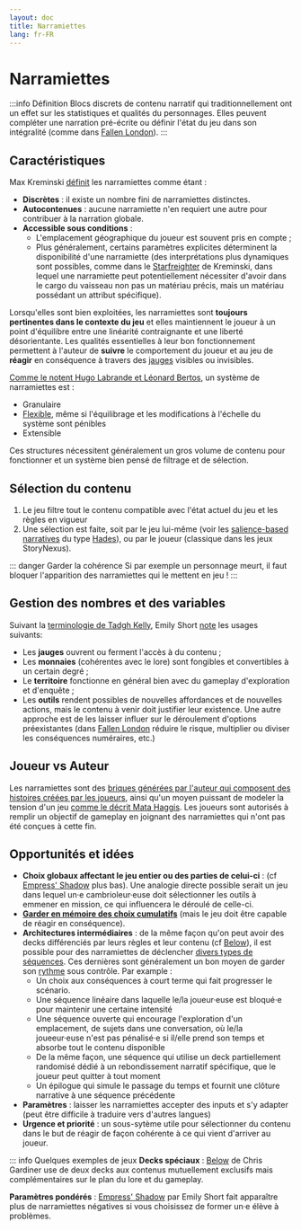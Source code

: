 ```yaml
---
layout: doc
title: Narramiettes
lang: fr-FR
---
```


# Narramiettes

:::info Définition
Blocs discrets de contenu narratif qui traditionnellement ont un effet sur les statistiques et qualités du personnages. Elles peuvent compléter une narration pré-écrite ou définir l'état du jeu dans son intégralité (comme dans [Fallen London](https://www.fallenlondon.com)).
:::

## Caractéristiques

Max Kreminski [définit](https://www.researchgate.net/publication/329067385_Sketching_a_Map_of_the_Storylets_Design_Space/link/5d046ceea6fdcc39f11b7073/download?_tp=eyJjb250ZXh0Ijp7ImZpcnN0UGFnZSI6InB1YmxpY2F0aW9uIiwicGFnZSI6InB1YmxpY2F0aW9uIn19) les narramiettes comme étant :
- **Discrètes** : il existe un nombre fini de narramiettes distinctes.
- **Autocontenues** : aucune narramiette n'en requiert une autre pour contribuer à la narration globale.
- **Accessible sous conditions** :
    - L'emplacement géographique du joueur est souvent pris en compte ;
    - Plus généralement, certains paramètres explicites déterminent la disponibilité d'une narramiette (des interprétations plus dynamiques sont possibles, comme dans le <u>Starfreighter</u> de Kreminski, dans lequel une narramiette peut potentiellement nécessiter d'avoir dans le cargo du vaisseau non pas un matériau précis, mais un matériau possédant un attribut spécifique).

Lorsqu'elles sont bien exploitées, les narramiettes sont  **toujours pertinentes dans le contexte du jeu** et elles maintiennent le joueur à un point d'équilibre entre une linéarité contraignante et une liberté désorientante. Les qualités essentielles à leur bon fonctionnement permettent à l'auteur de **suivre** le comportement du joueur et au jeu de **réagir** en conséquence à travers des [jauges](https://www.whatgamesare.com/2011/11/currencies-and-other-numbers-game-design.html) visibles ou invisibles.

[Comme le notent Hugo Labrande et Léonard Bertos](https://youtu.be/x5-EZrXYluA), un système de narramiettes est :
- Granulaire
- [Flexible](https://www.reddit.com/r/fallenlondon/comments/77iupx/is_accidentally_purchasing_500_weasels_an/), même si l'équilibrage et les modifications à l'échelle du système sont pénibles
- Extensible

Ces structures nécessitent généralement un gros volume de contenu pour fonctionner et un système bien pensé de filtrage et de sélection.

## Sélection du contenu

1. Le jeu filtre tout le contenu compatible avec l'état actuel du jeu et les règles en vigueur
2. Une sélection est faite, soit par le jeu lui-même (voir les [salience-based narratives](https://emshort.blog/2016/04/12/beyond-branching-quality-based-and-salience-based-narrative-structures/) du type [Hades](https://www.youtube.com/watch?v=bwdYL0KFA_U)), ou par le joueur (classique dans les jeux StoryNexus).

::: danger Garder la cohérence
Si par exemple un personnage meurt, il faut bloquer l'apparition des narramiettes qui le mettent en jeu !
:::

## Gestion des nombres et des variables

Suivant la [terminologie de Tadgh Kelly](https://www.whatgamesare.com/2011/11/currencies-and-other-numbers-game-design.html), Emily Short [note](https://emshort.blog/2019/12/03/storylets-play-together/) les usages suivants:
- Les **jauges** ouvrent ou ferment l'accès à du contenu ;
- Les **monnaies** (cohérentes avec le lore) sont fongibles et convertibles à un certain degré ;
- Le **territoire** fonctionne en général bien avec du gameplay d'exploration et d'enquête ;
- Les **outils** rendent possibles de nouvelles affordances et de nouvelles actions, mais le contenu à venir doit justifier leur existence. Une autre approche est de les laisser influer sur le déroulement d'options préexistantes (dans <u>Fallen London</u> réduire le risque, multiplier ou diviser les conséquences numéraires, etc.)

## Joueur vs Auteur 

Les narramiettes sont des [briques générées par l'auteur qui composent des histoires créées par les joueurs](https://emshort.blog/2016/04/12/beyond-branching-quality-based-and-salience-based-narrative-structures/), ainsi qu'un moyen puissant de modeler la tension d'un jeu [comme le décrit Mata Haggis](https://youtu.be/8fXE-E1hjKk). Les joueurs sont autorisés à remplir un objectif de gameplay en joignant des narramiettes qui n'ont pas été conçues à cette fin.

## Opportunités et idées

- **Choix globaux affectant le jeu entier ou des parties de celui-ci** : (cf <u>Empress' Shadow</u> plus bas). Une analogie directe possible serait un jeu dans lequel un·e cambrioleur·euse doit sélectionner les outils à emmener en mission, ce qui influencera le déroulé de celle-ci.
- **[Garder en mémoire des choix cumulatifs](https://emshort.blog/2020/01/09/casual-games-and-storylets-or-how-to-make-game-mechanics-express-choice/)** (mais le jeu doit être capable de réagir en conséquence).
- **Architectures intermédiaires** : de la même façon qu'on peut avoir des decks différenciés par leurs règles et leur contenu (cf <u>Below</u>), il est possible pour des narramiettes de déclencher [divers types de séquences](https://emshort.blog/2017/07/25/montage-and-other-effects-in-storynexus/). Ces dernières sont généralement un bon moyen de garder son [rythme](https://emshort.blog/2020/01/21/pacing-storylet-structures/) sous contrôle. Par example : 
    - Un choix aux conséquences à court terme qui fait progresser le scénario.
    - Une séquence linéaire dans laquelle le/la joueur·euse est bloqué·e pour maintenir une certaine intensité
    - Une séquence ouverte qui encourage l'exploration d'un emplacement, de sujets dans une conversation, où le/la joueeur·euse n'est pas pénalisé·e si il/elle prend son temps et absorbe tout le contenu disponible
    - De la même façon, une séquence qui utilise un deck partiellement randomisé dédié à un rebondissement narratif spécifique, que le joueur peut quitter à tout moment
    - Un épilogue qui simule le passage du temps et fournit une clôture narrative à une séquence précédente
- **Paramètres** : laisser les narramiettes accepter des inputs et s'y adapter (peut être difficile à traduire vers d'autres langues)
- **Urgence et priorité** : un sous-sytème utile pour sélectionner du contenu dans le but de réagir de façon cohérente à ce qui vient d'arriver au joueur.


::: info Quelques exemples de jeux 
**Decks spéciaux** : [Below](http://below.storynexus.com) de Chris Gardiner use de deux decks aux contenus mutuellement exclusifs mais complémentaires sur le plan du lore et du gameplay.

**Paramètres pondérés** : <u>Empress' Shadow</u> par Emily Short fait apparaître plus de narramiettes négatives si vous choisissez de former un·e élève à problèmes.